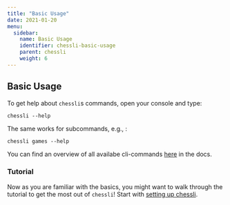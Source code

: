 ```yaml
---
title: "Basic Usage"
date: 2021-01-20
menu:
  sidebar:
    name: Basic Usage
    identifier: chessli-basic-usage
    parent: chessli
    weight: 6
---
```


## Basic Usage
To get help about `chessli`s commands, open your console and type:
```console
chessli --help
```
The same works for subcommands, e.g., :
```console
chessli games --help
```
You can find an overview of all availabe cli-commands [here](https://pwenker.com/chessli/cli/) in
the docs.

### Tutorial
Now as you are familiar with the basics, you might want to walk through the tutorial to get the most
out of `chessli`!
Start with [setting up chessli](tutorial/how_to_set_up_chessli.md).
